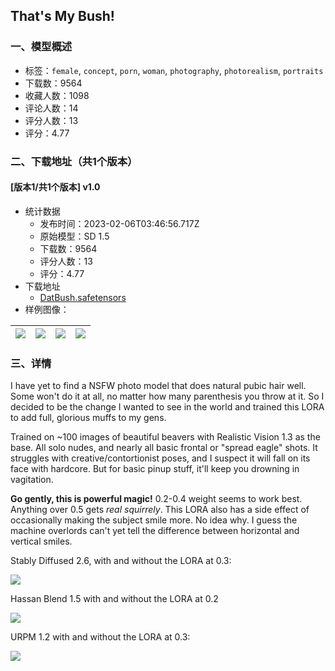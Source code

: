 ## That's My Bush!
### 一、模型概述

- 标签：`female`, `concept`, `porn`, `woman`, `photography`, `photorealism`, `portraits`
- 下载数：9564
- 收藏人数：1098
- 评论人数：14
- 评分人数：13
- 评分：4.77

### 二、下载地址（共1个版本）

#### [版本1/共1个版本] v1.0

- 统计数据
  - 发布时间：2023-02-06T03:46:56.717Z
  - 原始模型：SD 1.5
  - 下载数：9564
  - 评分人数：13
  - 评分：4.77
- 下载地址
  - [DatBush.safetensors](https://civitai.com/api/download/models/8162)
- 样例图像：

| <img src="https://image.civitai.com/xG1nkqKTMzGDvpLrqFT7WA/36d4da75-5c92-4323-aec2-4f6dffa79d00/width=450/77164.jpeg" /> | <img src="https://image.civitai.com/xG1nkqKTMzGDvpLrqFT7WA/07eff31d-8def-454a-ed32-15155224e800/width=450/77168.jpeg" /> | <img src="https://image.civitai.com/xG1nkqKTMzGDvpLrqFT7WA/9d064e7b-4012-475b-8fce-975f80c64600/width=450/77167.jpeg" /> | <img src="https://image.civitai.com/xG1nkqKTMzGDvpLrqFT7WA/0ee45b94-80e2-4254-fd42-8fc31ca7c600/width=450/77166.jpeg" /> |
| ---- | ---- | ---- | ---- |


### 三、详情
<p>I have yet to find a NSFW photo model that does natural pubic hair well.  Some won't do it at all, no matter how many parenthesis you throw at it.  So I decided to be the change I wanted to see in the world and trained this LORA to add full, glorious muffs to my gens.  </p><p>Trained on ~100 images of beautiful beavers with Realistic Vision 1.3 as the base.  All solo nudes, and nearly all basic frontal or "spread eagle" shots.  It struggles with creative/contortionist poses, and I suspect it will fall on its face with hardcore.  But for basic pinup stuff, it'll keep you drowning in vagitation.</p><p></p><p><strong>Go gently, this is powerful magic!</strong>  0.2-0.4 weight seems to work best.  Anything over 0.5 gets <em>real</em> <em>squirrely</em>.  This LORA also has a side effect of occasionally making the subject smile more.  No idea why.  I guess the machine overlords can't yet tell the difference between horizontal and vertical smiles.</p><p></p><p>Stably Diffused 2.6, with and without the LORA at 0.3:</p><img src="https://imagecache.civitai.com/xG1nkqKTMzGDvpLrqFT7WA/5a3b4203-1ade-41c7-8822-139c98298500/width=525" /><p></p><p>Hassan Blend 1.5 with and without the LORA at 0.2</p><img src="https://imagecache.civitai.com/xG1nkqKTMzGDvpLrqFT7WA/f4ee85f8-9db5-4001-e52a-aa201c951d00/width=525" /><p></p><p>URPM 1.2 with and without the LORA at 0.3:</p><img src="https://imagecache.civitai.com/xG1nkqKTMzGDvpLrqFT7WA/cea3db42-aabe-41c5-e4dc-f164b87fad00/width=525" /><p></p>